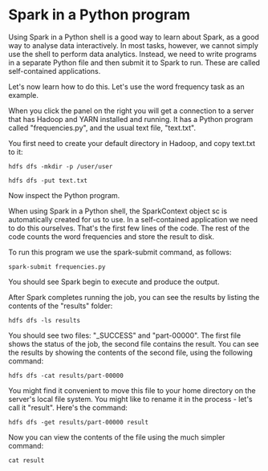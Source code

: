 # Spark in a Python program
Using Spark in a Python shell is a good way to learn about Spark, as a good way to analyse data interactively. In most 
tasks, however, we cannot simply use the shell to perform data analytics. Instead, we need to write programs in a 
separate Python file and then submit it to Spark to run. These are called self-contained applications.

Let's now learn how to do this. Let's use the word frequency task as an example.

When you click the panel on the right you will get a connection to a server that has Hadoop and YARN installed and 
running. It has a Python program called "frequencies.py", and the usual text file, "text.txt". 

You first need to create your default directory in Hadoop, and copy text.txt to it:

`hdfs dfs -mkdir -p /user/user`

`hdfs dfs -put text.txt`

Now inspect the Python program.

When using Spark in a Python shell, the SparkContext object sc is automatically created for us to use. In a 
self-contained application we need to do this ourselves. That's the first few lines of the code. The rest of the code 
counts the word frequencies and store the result to disk.

To run this program we use the spark-submit command, as follows:

`spark-submit frequencies.py`

You should see Spark begin to execute and produce the output.

After Spark completes running the job, you can see the results by listing the contents of the "results" folder:

`hdfs dfs -ls results`

You should see two files: "_SUCCESS" and "part-00000". The first file shows the status of the job, the second file 
contains the result. You can see the results by showing the contents of the second file, using the following command:

`hdfs dfs -cat results/part-00000`

You might find it convenient to move this file to your home directory on the server's local file system. You might 
like to rename it in the process - let's call it "result". Here's the command:

`hdfs dfs -get results/part-00000 result`

Now you can view the contents of the file using the much simpler command:

`cat result`
